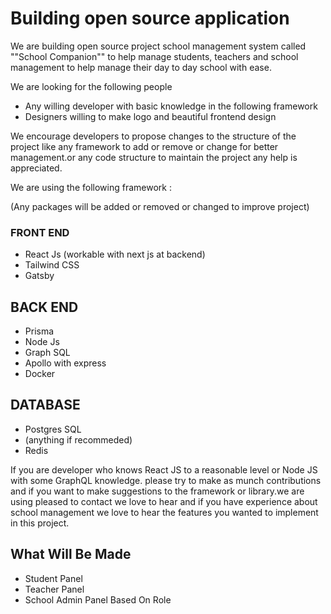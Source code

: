 # Building open source application

We are building open source project school management system called ""School
Companion"" to help manage students, teachers and school management to help
manage their day to day school with ease.

We are looking for the following people

- Any willing developer with basic knowledge in the following framework
- Designers willing to make logo and beautiful frontend design

We encourage developers to propose changes to the structure of the project like
any framework to add or remove or change for better management.or any code
structure to maintain the project any help is appreciated.

We are using the following framework :

(Any packages will be added or removed or changed to improve
project)

### FRONT END

- React Js (workable with next js  at backend)
- Tailwind CSS
- Gatsby

## BACK END

- Prisma
- Node Js
- Graph SQL
- Apollo with express
- Docker

## DATABASE

- Postgres SQL
- (anything if recommeded)
- Redis

If you are developer who knows React JS to a reasonable level or Node JS with some GraphQL knowledge. please try to make as munch contributions and if you want to make suggestions to the framework or library.we are using pleased to contact we love to hear and if you have experience about school management we love to hear the features you wanted to implement in this project.

## What Will Be Made

- Student Panel
- Teacher Panel
- School Admin Panel Based On Role
